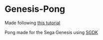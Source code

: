 # Genesis-Pong

Made following [this tutorial](https://www.ohsat.com/tutorial/megapong/megapong-1/)

Pong made for the Sega Genesis using [SGDK](https://github.com/Stephane-D/SGDK)
